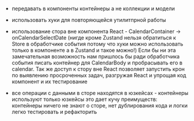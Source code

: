 -   передавать в компоненты контейнеры а не коллекции и модели

-   использовать хуки для повторяющейся утилитпрной работы

-   использование стора вне компонента React - CalendarContainer -> onCalendarSelectDate (нигде кроме Zustand нельзя обратиться к Store в обработчике события потому что хуки можно использовать только в компоненте а в Zustand и такое можно!) Если бы ни эта замечательная возможность нам пришлось бы ради обработчика события писать контейнер для CalendarBody и пробрасывать его в calendar. Так же доступ к стору вне React позволяет запустить крон по выявлению просроченных задач, разгружая React и упрощая код компонент и их тестирование

-   все операции с данными в сторе находятся в юзкейсах - контейнеры используют только юзкейсы это дает кучу преимуществ: контейнеры ничего не знают о сторе, нет дублирования кода и логки легко тестировать и рефакторить
